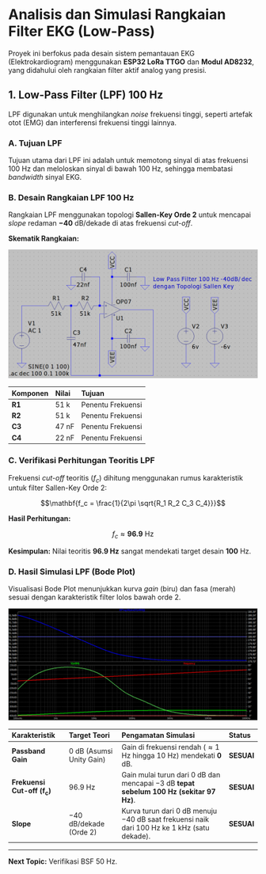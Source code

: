# Analisis dan Simulasi Rangkaian Filter EKG (Low-Pass)

Proyek ini berfokus pada desain sistem pemantauan EKG (Elektrokardiogram) menggunakan **ESP32 LoRa TTGO** dan **Modul AD8232**, yang didahului oleh rangkaian filter aktif analog yang presisi.

## 1. Low-Pass Filter (LPF) 100 Hz

LPF digunakan untuk menghilangkan *noise* frekuensi tinggi, seperti artefak otot (EMG) dan interferensi frekuensi tinggi lainnya.

### A. Tujuan LPF

Tujuan utama dari LPF ini adalah untuk memotong sinyal di atas frekuensi $100 \text{ Hz}$ dan meloloskan sinyal di bawah $100 \text{ Hz}$, sehingga membatasi *bandwidth* sinyal EKG.

### B. Desain Rangkaian LPF 100 Hz

Rangkaian LPF menggunakan topologi **Sallen-Key Orde 2** untuk mencapai *slope* redaman $\mathbf{-40 \text{ dB/dekade}}$ di atas frekuensi *cut-off*.

**Skematik Rangkaian:**

![Skematik LPF 100 Hz](Simulation/Rangkaian_LPF_100Hz.png)

| Komponen | Nilai | Tujuan |
| :--- | :--- | :--- |
| **R1** | 51 k | Penentu Frekuensi |
| **R2** | 51 k | Penentu Frekuensi |
| **C3** | 47 nF | Penentu Frekuensi |
| **C4** | 22 nF | Penentu Frekuensi |

### C. Verifikasi Perhitungan Teoritis LPF

Frekuensi *cut-off* teoritis ($f_c$) dihitung menggunakan rumus karakteristik untuk filter Sallen-Key Orde 2:

$$\mathbf{f_c = \frac{1}{2\pi \sqrt{R_1 R_2 C_3 C_4}}}$$

**Hasil Perhitungan:**

$$f_c \approx \mathbf{96.9 \text{ Hz}}$$

**Kesimpulan:** Nilai teoritis **$96.9 \text{ Hz}$** sangat mendekati target desain $\mathbf{100 \text{ Hz}}$.

### D. Hasil Simulasi LPF (Bode Plot)

Visualisasi Bode Plot menunjukkan kurva *gain* (biru) dan fasa (merah) sesuai dengan karakteristik filter lolos bawah orde 2.

![Bode Plot LPF 100 Hz (Gain dan Fasa)](Simulation/hasil_pengukuran.png)

| Karakteristik | Target Teori | Pengamatan Simulasi | Status |
| :--- | :--- | :--- | :--- |
| **Passband Gain** | $0 \text{ dB}$ (Asumsi Unity Gain) | Gain di frekuensi rendah ($\approx 1 \text{ Hz}$ hingga $10 \text{ Hz}$) mendekati $\mathbf{0 \text{ dB}}$. | **SESUAI** |
| **Frekuensi Cut-off ($\mathbf{f_c}$)** | $96.9 \text{ Hz}$ | Gain mulai turun dari $0 \text{ dB}$ dan mencapai $-3 \text{ dB}$ **tepat sebelum $100 \text{ Hz}$ (sekitar $97 \text{ Hz}$)**. | **SESUAI** |
| **Slope** | $-40 \text{ dB/dekade}$ (Orde 2) | Kurva turun dari $0 \text{ dB}$ menuju $-40 \text{ dB}$ saat frekuensi naik dari $100 \text{ Hz}$ ke $1 \text{ kHz}$ (satu dekade). | **SESUAI** |

---
**Next Topic:** Verifikasi BSF 50 Hz.

